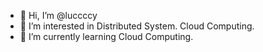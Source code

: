 - 👋 Hi, I’m @luccccy
- 👀 I’m interested in Distributed System. Cloud Computing.
- 🌱 I’m currently learning Cloud Computing.

<!---
luccccy/luccccy is a ✨ special ✨ repository because its `README.md` (this file) appears on your GitHub profile.
You can click the Preview link to take a look at your changes.
--->

